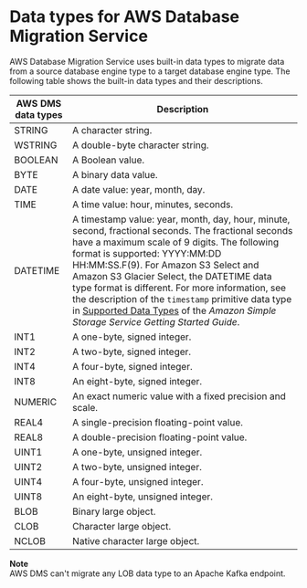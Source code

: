 # Data types for AWS Database Migration Service<a name="CHAP_Reference.DataTypes"></a>

AWS Database Migration Service uses built\-in data types to migrate data from a source database engine type to a target database engine type\. The following table shows the built\-in data types and their descriptions\.


|  AWS DMS data types  |  Description  | 
| --- | --- | 
|  STRING  |  A character string\.  | 
|  WSTRING  |  A double\-byte character string\.  | 
|  BOOLEAN  |  A Boolean value\.  | 
|  BYTE  |  A binary data value\.  | 
|  DATE  |  A date value: year, month, day\.  | 
|  TIME  |  A time value: hour, minutes, seconds\.  | 
|  DATETIME  |  A timestamp value: year, month, day, hour, minute, second, fractional seconds\. The fractional seconds have a maximum scale of 9 digits\. The following format is supported: YYYY:MM:DD HH:MM:SS\.F\(9\)\. For Amazon S3 Select and Amazon S3 Glacier Select, the DATETIME data type format is different\. For more information, see the description of the `timestamp` primitive data type in [ Supported Data Types](https://docs.aws.amazon.com/AmazonS3/latest/userguide/s3-glacier-select-sql-reference-data-types.html) of the *Amazon Simple Storage Service Getting Started Guide*\.  | 
|  INT1  |  A one\-byte, signed integer\.  | 
|  INT2  |  A two\-byte, signed integer\.  | 
|  INT4  |  A four\-byte, signed integer\.  | 
|  INT8  |  An eight\-byte, signed integer\.  | 
|  NUMERIC   |  An exact numeric value with a fixed precision and scale\.  | 
|  REAL4  |  A single\-precision floating\-point value\.  | 
|  REAL8  |  A double\-precision floating\-point value\.  | 
|  UINT1  |  A one\-byte, unsigned integer\.  | 
|  UINT2  |  A two\-byte, unsigned integer\.  | 
|  UINT4  |  A four\-byte, unsigned integer\.  | 
|  UINT8  |  An eight\-byte, unsigned integer\.  | 
|  BLOB  |   Binary large object\.  | 
|  CLOB  |  Character large object\.    | 
|  NCLOB  |  Native character large object\.    | 

**Note**  
AWS DMS can't migrate any LOB data type to an Apache Kafka endpoint\.